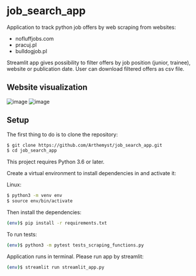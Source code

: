 # job_search_app
Application to track python job offers by web scraping from websites:
- nofluffjobs.com
- pracuj.pl
- bulldogjob.pl

Streamlit app gives possibility to filter offers by job position (junior, trainee), website or publication date.
User can download filtered offers as csv file.

## Website visualization
![image](https://user-images.githubusercontent.com/59807704/190414478-3f6bf2dd-f9cc-456b-aa62-912b0dc2fc02.png)
![image](https://user-images.githubusercontent.com/59807704/190413956-0fde46c9-6e02-4272-b23b-56eceed08105.png)


## Setup
The first thing to do is to clone the repository:

```sh
$ git clone https://github.com/Arthemyst/job_search_app.git
$ cd job_search_app
```

This project requires Python 3.6 or later.

Create a virtual environment to install dependencies in and activate it:

Linux:
```sh
$ python3 -m venv env
$ source env/bin/activate
```

Then install the dependencies:
```sh
(env)$ pip install -r requirements.txt
```

To run tests:

```sh
(env)$ python3 -m pytest tests_scraping_functions.py
```

Application runs in terminal. Please run app by streamlit:
```sh
(env)$ streamlit run streamlit_app.py
```
